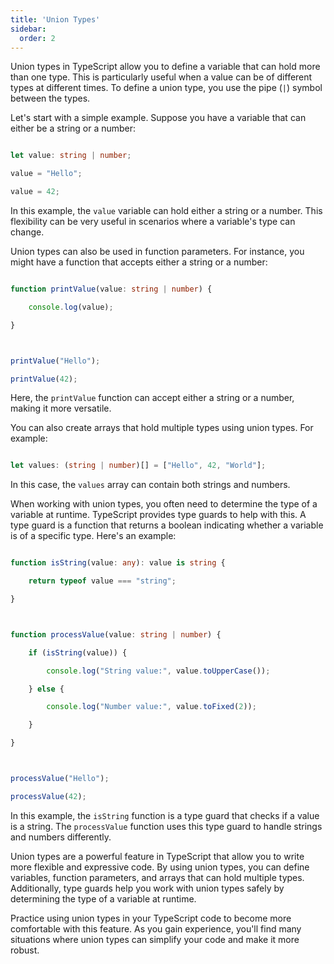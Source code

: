 ```yaml
---
title: 'Union Types'
sidebar:
  order: 2
---
```


 Union types in TypeScript allow you to define a variable that can hold more than one type. This is particularly useful when a value can be of different types at different times. To define a union type, you use the pipe (`|`) symbol between the types.





Let's start with a simple example. Suppose you have a variable that can either be a string or a number:



```typescript

let value: string | number;

value = "Hello";

value = 42;

```



In this example, the `value` variable can hold either a string or a number. This flexibility can be very useful in scenarios where a variable's type can change.





Union types can also be used in function parameters. For instance, you might have a function that accepts either a string or a number:



```typescript

function printValue(value: string | number) {

    console.log(value);

}



printValue("Hello");

printValue(42);

```



Here, the `printValue` function can accept either a string or a number, making it more versatile.





You can also create arrays that hold multiple types using union types. For example:



```typescript

let values: (string | number)[] = ["Hello", 42, "World"];

```



In this case, the `values` array can contain both strings and numbers.





When working with union types, you often need to determine the type of a variable at runtime. TypeScript provides type guards to help with this. A type guard is a function that returns a boolean indicating whether a variable is of a specific type. Here's an example:



```typescript

function isString(value: any): value is string {

    return typeof value === "string";

}



function processValue(value: string | number) {

    if (isString(value)) {

        console.log("String value:", value.toUpperCase());

    } else {

        console.log("Number value:", value.toFixed(2));

    }

}



processValue("Hello");

processValue(42);

```



In this example, the `isString` function is a type guard that checks if a value is a string. The `processValue` function uses this type guard to handle strings and numbers differently.





Union types are a powerful feature in TypeScript that allow you to write more flexible and expressive code. By using union types, you can define variables, function parameters, and arrays that can hold multiple types. Additionally, type guards help you work with union types safely by determining the type of a variable at runtime.



Practice using union types in your TypeScript code to become more comfortable with this feature. As you gain experience, you'll find many situations where union types can simplify your code and make it more robust.